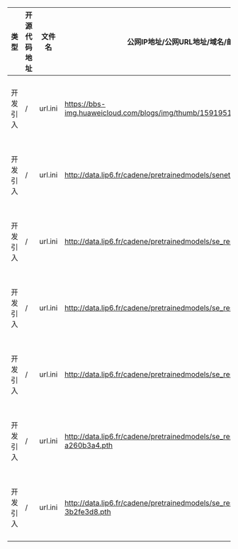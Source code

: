 | 类型     | 开源代码地址                                                       | 文件名                                          | 公网IP地址/公网URL地址/域名/邮箱地址 | 用途说明 |
|--------|--------------------------------------------------------------|----------------------------------------------|------------------------|----|
| 开发引入 | / | url.ini | https://bbs-img.huaweicloud.com/blogs/img/thumb/1591951315139_8989_1363.png | 下载测试图片 |
| 开发引入 | / | url.ini | http://data.lip6.fr/cadene/pretrainedmodels/senet154-c7b49a05.pth | 下载权重文件 |
| 开发引入 | / | url.ini | http://data.lip6.fr/cadene/pretrainedmodels/se_resnet50-ce0d4300.pth | 下载权重文件 |
| 开发引入 | / | url.ini | http://data.lip6.fr/cadene/pretrainedmodels/se_resnet101-7e38fcc6.pth | 下载权重文件 |
| 开发引入 | / | url.ini | http://data.lip6.fr/cadene/pretrainedmodels/se_resnet152-d17c99b7.pth | 下载权重文件 |
| 开发引入 | / | url.ini | http://data.lip6.fr/cadene/pretrainedmodels/se_resnext50_32x4d-a260b3a4.pth | 下载权重文件 |
| 开发引入 | / | url.ini | http://data.lip6.fr/cadene/pretrainedmodels/se_resnext101_32x4d-3b2fe3d8.pth | 下载权重文件 |